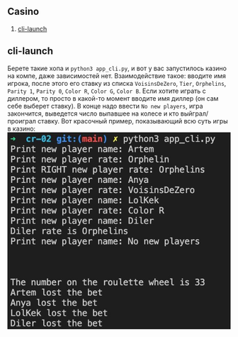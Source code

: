 ## Casino

1. [cli-launch](#cli-launch)

## cli-launch
Берете такие хопа и `python3 app_cli.py`, и вот у вас запустилось казино 
на компе, даже зависимостей нет. 
Взаимодействие такое: вводите имя игрока, после этого его ставку из списка
`VoisinsDeZero`, `Tier`, `Orphelins`, `Parity 1`, `Parity 0`, `Color R`, `Color G`, `Color B`.
Если хотите играть с диллером, то просто в какой-то момент вводите имя диллер (он сам себе выберет ставку). В конце надо ввести `No new players`, игра закончится, выведется число выпавшее 
на колесе и кто выйграл/проиграл ставку. Вот красочный пример, показывающий всю суть игры в казино:
![Alt text](example.jpg?raw=true "Good Game")

